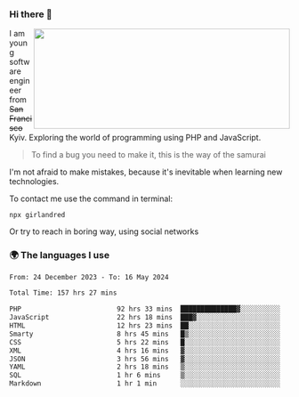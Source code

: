 ### Hi there 👋  

<img align='right' src="https://github-readme-stats.vercel.app/api?username=girlandred&count_private=true&show_icons=true&include_all_commits=true&hide_rank=true&hide_title=true&theme=buefy&card_width=300" width=460 height=180>


I am young software engineer from ~~San Francisco~~ Kyiv. Exploring the world of programming using PHP and JavaScript.


> To find a bug you need to make it, this is the way of the samurai



I'm not afraid to make mistakes, because it's inevitable when learning new technologies.

To contact me use the command in terminal:

```
npx girlandred
```

Or try to reach in boring way, using social networks


### 🌍 The languages I use

<!--START_SECTION:waka-->

```txt
From: 24 December 2023 - To: 16 May 2024

Total Time: 157 hrs 27 mins

PHP                        92 hrs 33 mins  ██████████████▓░░░░░░░░░░   58.77 %
JavaScript                 22 hrs 18 mins  ███▓░░░░░░░░░░░░░░░░░░░░░   14.16 %
HTML                       12 hrs 23 mins  ██░░░░░░░░░░░░░░░░░░░░░░░   07.87 %
Smarty                     8 hrs 45 mins   █▒░░░░░░░░░░░░░░░░░░░░░░░   05.56 %
CSS                        5 hrs 22 mins   █░░░░░░░░░░░░░░░░░░░░░░░░   03.41 %
XML                        4 hrs 16 mins   ▓░░░░░░░░░░░░░░░░░░░░░░░░   02.72 %
JSON                       3 hrs 56 mins   ▓░░░░░░░░░░░░░░░░░░░░░░░░   02.50 %
YAML                       2 hrs 18 mins   ▒░░░░░░░░░░░░░░░░░░░░░░░░   01.46 %
SQL                        1 hr 6 mins     ▒░░░░░░░░░░░░░░░░░░░░░░░░   00.71 %
Markdown                   1 hr 1 min      ░░░░░░░░░░░░░░░░░░░░░░░░░   00.65 %
```

<!--END_SECTION:waka-->
